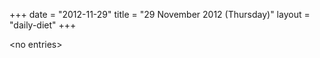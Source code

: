 +++
date = "2012-11-29"
title = "29 November 2012 (Thursday)"
layout = "daily-diet"
+++

\<no entries\>
